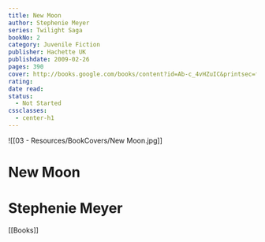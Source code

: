 ```yaml
---
title: New Moon
author: Stephenie Meyer
series: Twilight Saga
bookNo: 2
category: Juvenile Fiction
publisher: Hachette UK
publishdate: 2009-02-26
pages: 390
cover: http://books.google.com/books/content?id=Ab-c_4vHZuIC&printsec=frontcover&img=1&zoom=1&edge=curl&source=gbs_api
rating: 
date read: 
status:
  - Not Started
cssclasses:
  - center-h1
---
```

![[03 - Resources/BookCovers/New Moon.jpg]]
# New Moon
# Stephenie Meyer







[[Books]]